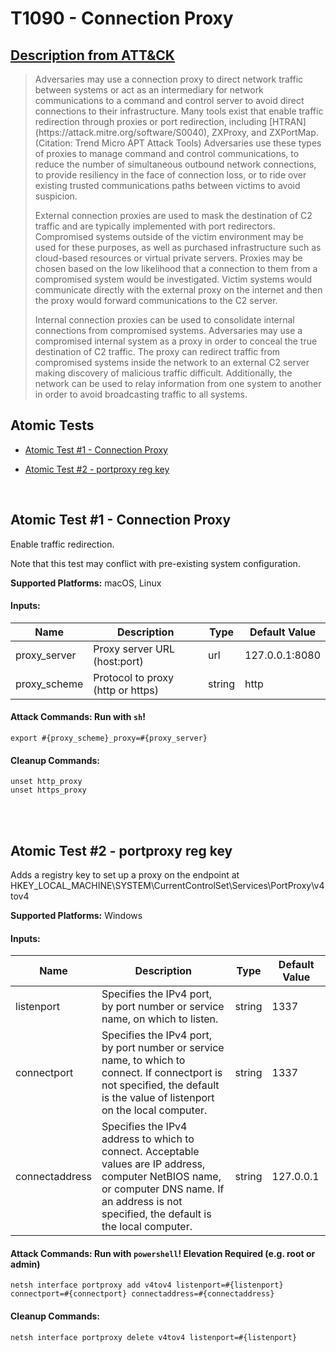 # T1090 - Connection Proxy
## [Description from ATT&CK](https://attack.mitre.org/wiki/Technique/T1090)
<blockquote>Adversaries may use a connection proxy to direct network traffic between systems or act as an intermediary for network communications to a command and control server to avoid direct connections to their infrastructure. Many tools exist that enable traffic redirection through proxies or port redirection, including [HTRAN](https://attack.mitre.org/software/S0040), ZXProxy, and ZXPortMap. (Citation: Trend Micro APT Attack Tools) Adversaries use these types of proxies to manage command and control communications, to reduce the number of simultaneous outbound network connections, to provide resiliency in the face of connection loss, or to ride over existing trusted communications paths between victims to avoid suspicion.

External connection proxies are used to mask the destination of C2 traffic and are typically implemented with port redirectors. Compromised systems outside of the victim environment may be used for these purposes, as well as purchased infrastructure such as cloud-based resources or virtual private servers. Proxies may be chosen based on the low likelihood that a connection to them from a compromised system would be investigated. Victim systems would communicate directly with the external proxy on the internet and then the proxy would forward communications to the C2 server.

Internal connection proxies can be used to consolidate internal connections from compromised systems. Adversaries may use a compromised internal system as a proxy in order to conceal the true destination of C2 traffic. The proxy can redirect traffic from compromised systems inside the network to an external C2 server making discovery of malicious traffic difficult. Additionally, the network can be used to relay information from one system to another in order to avoid broadcasting traffic to all systems.</blockquote>

## Atomic Tests

- [Atomic Test #1 - Connection Proxy](#atomic-test-1---connection-proxy)

- [Atomic Test #2 - portproxy reg key](#atomic-test-2---portproxy-reg-key)


<br/>

## Atomic Test #1 - Connection Proxy
Enable traffic redirection.

Note that this test may conflict with pre-existing system configuration.

**Supported Platforms:** macOS, Linux




#### Inputs:
| Name | Description | Type | Default Value | 
|------|-------------|------|---------------|
| proxy_server | Proxy server URL (host:port) | url | 127.0.0.1:8080|
| proxy_scheme | Protocol to proxy (http or https) | string | http|


#### Attack Commands: Run with `sh`! 
```
export #{proxy_scheme}_proxy=#{proxy_server}
```

#### Cleanup Commands:
```
unset http_proxy
unset https_proxy
```





<br/>
<br/>

## Atomic Test #2 - portproxy reg key
Adds a registry key to set up a proxy on the endpoint at
HKEY_LOCAL_MACHINE\SYSTEM\CurrentControlSet\Services\PortProxy\v4tov4

**Supported Platforms:** Windows




#### Inputs:
| Name | Description | Type | Default Value | 
|------|-------------|------|---------------|
| listenport | Specifies the IPv4 port, by port number or service name, on which to listen. | string | 1337|
| connectport | Specifies the IPv4 port, by port number or service name, to which to connect. If connectport is not specified, the default is the value of listenport on the local computer. | string | 1337|
| connectaddress | Specifies the IPv4 address to which to connect. Acceptable values are IP address, computer NetBIOS name, or computer DNS name. If an address is not specified, the default is the local computer. | string | 127.0.0.1|


#### Attack Commands: Run with `powershell`!  Elevation Required (e.g. root or admin) 
```
netsh interface portproxy add v4tov4 listenport=#{listenport} connectport=#{connectport} connectaddress=#{connectaddress}
```

#### Cleanup Commands:
```
netsh interface portproxy delete v4tov4 listenport=#{listenport}
```





<br/>
